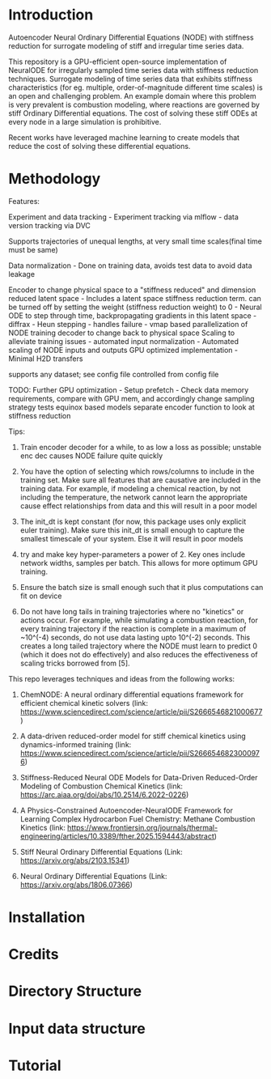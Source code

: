 # Introduction
Autoencoder Neural Ordinary Differential Equations (NODE) with stiffness reduction for surrogate modeling of stiff and irregular time series data.


This repository is a GPU-efficient open-source implementation of NeuralODE for irregularly sampled time series data with stiffness reduction techniques. Surrogate modeling of time series data that exhibits stiffness characteristics (for eg. multiple, order-of-magnitude different time scales) is an open and challenging problem. An example domain where this problem is very prevalent is combustion modeling, where reactions are governed by stiff Ordinary Differential equations. The cost of solving these stiff ODEs at every node in a large simulation is prohibitive. 

Recent works have leveraged machine learning to create models that reduce the cost of solving these differential equations. 

# Methodology


Features:

Experiment and data tracking
    - Experiment tracking via mlflow
    - data version tracking via DVC

Supports trajectories of unequal lengths, at very small time scales(final time must be same)

Data normalization
    - Done on training data, avoids test data to avoid data leakage

Encoder to change physical space to a "stiffness reduced" and dimension reduced latent space
    - Includes a latent space stiffness reduction term. can be turned off by setting the weight (stiffness reduction weight) to 0
    - 
Neural ODE to step through time, backpropagating gradients in this latent space
    - diffrax
    - Heun stepping
    - handles failure
    - vmap based parallelization of NODE training
decoder to change back to physical space
Scaling to alleviate training issues
    - automated input normalization
    - Automated scaling of NODE inputs and outputs
GPU optimized implementation
    - Minimal H2D transfers

supports any dataset; see config file
controlled from config file

TODO:
Further GPU optimization
    - Setup prefetch
    - Check data memory requirements, compare with GPU mem, and accordingly change sampling strategy
tests
equinox based models
separate encoder function to look at stiffness reduction

Tips:

1. Train encoder decoder for a while, to as low a loss as possible; unstable enc dec causes NODE failure quite quickly
2. You have the option of selecting which rows/columns to include in the training set. Make sure all features 
   that are causative are included in the training data. For example, if modeling a chemical reaction, by not including the temperature, the network cannot learn the appropriate cause effect relationships from data and this will result
   in a poor model
3. The init_dt is kept constant (for now, this package uses only explicit euler training). Make sure this init_dt is     small enough to capture the smallest timescale of your system. Else it will result in poor models

4. try and make key hyper-parameters a power of 2. Key ones include network widths, samples per batch. This allows for more optimum GPU training.
5. Ensure the batch size is small enough such that it plus computations can fit on device
6. Do not have long tails in training trajectories where no "kinetics" or actions occur. For example, while simulating a combustion reaction, for every training trajectory if the reaction is complete in a maximum of ~10^(-4) seconds, do not use data lasting upto 10^(-2) seconds. This creates a long tailed trajectory where the NODE must learn to predict 0 (which it does not do effectively) and also reduces the effectiveness of scaling tricks borrowed from [5].

This repo leverages techniques and ideas from the following works:

1. ChemNODE: A neural ordinary differential equations framework for efficient chemical kinetic solvers (link:  https://www.sciencedirect.com/science/article/pii/S2666546821000677)

2. A data-driven reduced-order model for stiff chemical kinetics using dynamics-informed training (link: https://www.sciencedirect.com/science/article/pii/S2666546823000976)

3. Stiffness-Reduced Neural ODE Models for Data-Driven Reduced-Order Modeling of Combustion Chemical Kinetics (link: https://arc.aiaa.org/doi/abs/10.2514/6.2022-0226)

4. A Physics-Constrained Autoencoder-NeuralODE Framework for Learning Complex Hydrocarbon Fuel Chemistry: Methane Combustion Kinetics (link: https://www.frontiersin.org/journals/thermal-engineering/articles/10.3389/fther.2025.1594443/abstract)

5. Stiff Neural Ordinary Differential Equations (Link: https://arxiv.org/abs/2103.15341)

6. Neural Ordinary Differential Equations (Link: https://arxiv.org/abs/1806.07366)

# Installation

# Credits

# Directory Structure

# Input data structure

# Tutorial

